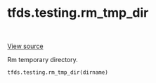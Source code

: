 <div itemscope itemtype="http://developers.google.com/ReferenceObject">
<meta itemprop="name" content="tfds.testing.rm_tmp_dir" />
<meta itemprop="path" content="Stable" />
</div>

# tfds.testing.rm_tmp_dir

<!-- Insert buttons and diff -->

<table class="tfo-notebook-buttons tfo-api" align="left">
</table>

<a target="_blank" href="https://github.com/tensorflow/datasets/tree/master/tensorflow_datasets/testing/test_utils.py">View
source</a>

<!-- Equality marker -->

Rm temporary directory.

``` python
tfds.testing.rm_tmp_dir(dirname)
```

<!-- Placeholder for "Used in" -->
